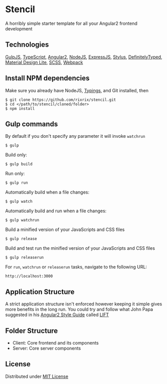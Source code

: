 # Stencil

A horribly simple starter template for all your Angular2 frontend development

## Technologies

[GulpJS](http://gulpjs.com/), [TypeScript](http://www.typescriptlang.org/), [Angular2](https://angular.io/),
[NodeJS](https://nodejs.org/), [ExpressJS](http://expressjs.com/), [Stylus](http://learnboost.github.io/stylus/),
[DefinitelyTyped](http://definitelytyped.org/tsd/), [Material Design Lite](https://www.getmdl.io/), [SCSS](http://sass-lang.com/),
[Webpack](https://webpack.github.io/)

## Install NPM dependencies

Make sure you already have NodeJS, [Typings](https://www.npmjs.com/package/typings), and Git installed, then

```
$ git clone https://github.com/rixrix/stencil.git
$ cd </path/to/stencil/cloned/folder>
$ npm install
```

## Gulp commands

By default if you don't specify any parameter it will invoke `watchrun`

```
$ gulp
```

Build only:

```
$ gulp build
```

Run only:

```
$ gulp run
```

Automatically build when a file changes:

```
$ gulp watch
```

Automatically build and run when a file changes:

```
$ gulp watchrun
```

Build a minified version of your JavaScripts and CSS files

```
$ gulp release
```

Build and test run the minified version of your JavaScripts and CSS files

```
$ gulp releaserun
```

For `run`, `watchrun` or `releaserun` tasks, navigate to the following URL:

```
http://localhost:3000
```

## Application Structure

A strict application structure isn't enforced however keeping it simple gives more benefits in the long run.
You could try and follow what John Papa suggested in his [Angular2 Style Guide](https://github.com/johnpapa/angular-styleguide/blob/master/a2/README.md)
called [LIFT](https://github.com/johnpapa/angular-styleguide/blob/master/a2/README.md#style-y140)

## Folder Structure

* Client: Core frontend and its components
* Server: Core server components

## License

Distributed under [MIT License](http://opensource.org/licenses/MIT)
